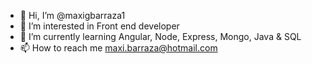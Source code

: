 - 👋 Hi, I’m @maxigbarraza1
- 👀 I’m interested in Front end developer
- 🌱 I’m currently learning Angular, Node, Express, Mongo, Java & SQL
- 📫 How to reach me maxi.barraza@hotmail.com


